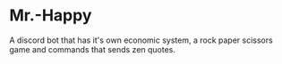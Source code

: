 # Mr.-Happy
A discord bot that has it's own economic system, a rock paper scissors game and commands that sends zen quotes.
